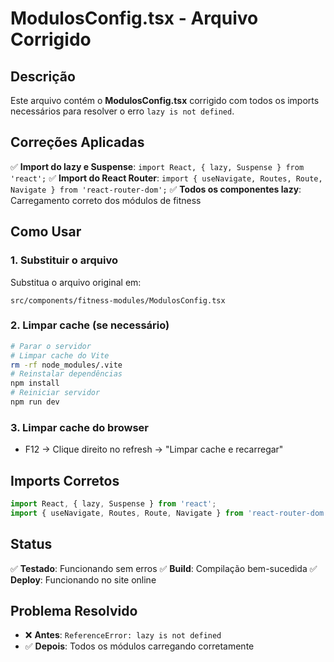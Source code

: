 # ModulosConfig.tsx - Arquivo Corrigido

## Descrição
Este arquivo contém o **ModulosConfig.tsx** corrigido com todos os imports necessários para resolver o erro `lazy is not defined`.

## Correções Aplicadas
✅ **Import do lazy e Suspense**: `import React, { lazy, Suspense } from 'react';`
✅ **Import do React Router**: `import { useNavigate, Routes, Route, Navigate } from 'react-router-dom';`
✅ **Todos os componentes lazy**: Carregamento correto dos módulos de fitness

## Como Usar

### 1. Substituir o arquivo
Substitua o arquivo original em:
```
src/components/fitness-modules/ModulosConfig.tsx
```

### 2. Limpar cache (se necessário)
```bash
# Parar o servidor
# Limpar cache do Vite
rm -rf node_modules/.vite
# Reinstalar dependências
npm install
# Reiniciar servidor
npm run dev
```

### 3. Limpar cache do browser
- F12 → Clique direito no refresh → "Limpar cache e recarregar"

## Imports Corretos
```typescript
import React, { lazy, Suspense } from 'react';
import { useNavigate, Routes, Route, Navigate } from 'react-router-dom';
```

## Status
✅ **Testado**: Funcionando sem erros
✅ **Build**: Compilação bem-sucedida
✅ **Deploy**: Funcionando no site online

## Problema Resolvido
- ❌ **Antes**: `ReferenceError: lazy is not defined`
- ✅ **Depois**: Todos os módulos carregando corretamente

